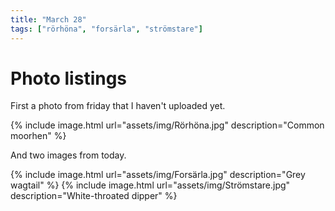 ```yaml
---
title: "March 28"
tags: ["rörhöna", "forsärla", "strömstare"]
---
```

# Photo listings

First a photo from friday that I haven't uploaded yet.

{% include image.html url="assets/img/Rörhöna.jpg" description="Common moorhen" %}

And two images from today.

{% include image.html url="assets/img/Forsärla.jpg" description="Grey wagtail" %}
{% include image.html url="assets/img/Strömstare.jpg" description="White-throated dipper" %}
